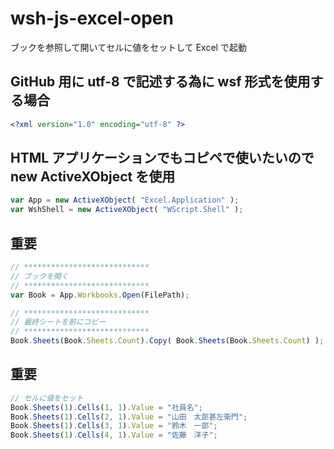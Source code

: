 # wsh-js-excel-open
ブックを参照して開いてセルに値をセットして Excel で起動

## GitHub 用に utf-8 で記述する為に wsf 形式を使用する場合
```xml
<?xml version="1.0" encoding="utf-8" ?>
```
## HTML アプリケーションでもコピペで使いたいので new ActiveXObject を使用
```javascript
var App = new ActiveXObject( "Excel.Application" );
var WshShell = new ActiveXObject( "WScript.Shell" );
```
## 重要
```javascript
// ****************************
// ブックを開く
// ****************************
var Book = App.Workbooks.Open(FilePath);

// ****************************
// 最終シートを前にコピー
// ****************************
Book.Sheets(Book.Sheets.Count).Copy( Book.Sheets(Book.Sheets.Count) );
```

## 重要
```javascript
// セルに値をセット
Book.Sheets(1).Cells(1, 1).Value = "社員名";
Book.Sheets(1).Cells(2, 1).Value = "山田　太郎甚左衛門";
Book.Sheets(1).Cells(3, 1).Value = "鈴木　一郎";
Book.Sheets(1).Cells(4, 1).Value = "佐藤　洋子";
```
